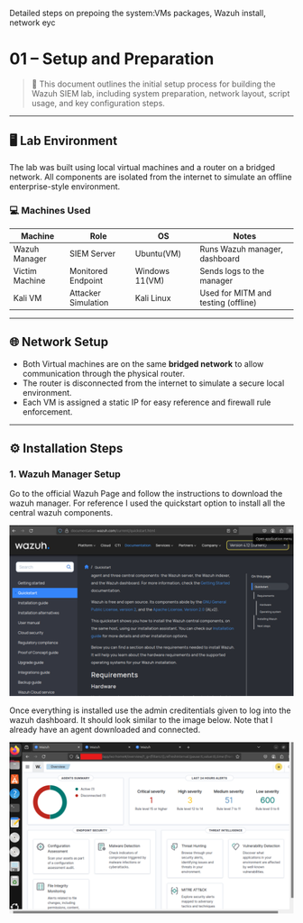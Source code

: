 Detailed steps on prepoing the system:VMs packages, Wazuh install, network eyc

# 01 – Setup and Preparation

> 🧪 This document outlines the initial setup process for building the Wazuh SIEM lab, including system preparation, network layout, script usage, and key configuration steps.

---

## 🖥️ Lab Environment

The lab was built using local virtual machines and a router on a bridged network. All components are isolated from the internet to simulate an offline enterprise-style environment.

### 💻 Machines Used

| Machine            | Role              | OS         | Notes                                  |
|--------------------|-------------------|------------|----------------------------------------|
| Wazuh Manager      | SIEM Server       | Ubuntu(VM)     | Runs Wazuh manager, dashboard |
| Victim Machine     | Monitored Endpoint| Windows 11(VM) | Sends logs to the manager              |
| Kali VM  | Attacker Simulation| Kali Linux | Used for MITM and testing (offline)    |

---

## 🌐 Network Setup

- Both Virtual machines are on the same **bridged network** to allow communication through the physical router.
- The router is disconnected from the internet to simulate a secure local environment.
- Each VM is assigned a static IP for easy reference and firewall rule enforcement.

---

## ⚙️ Installation Steps

### 1. Wazuh Manager Setup

Go to the official Wazuh Page and follow the instructions to download the wazuh manager. For reference I used the quickstart option to install all the central wazuh components.

![image alt](https://github.com/UVSasa/Wazuh-Siem/blob/main/Screenshots/DownloadPg.png?raw=true)

Once everything is installed use the admin creditentials given to log into the wazuh dashboard. It should look similar to the image below. Note that I already have an agent downloaded and connected.


![image alt](https://github.com/UVSasa/Wazuh-Siem/blob/main/Screenshots/Screenshot_02.png?raw=true)







